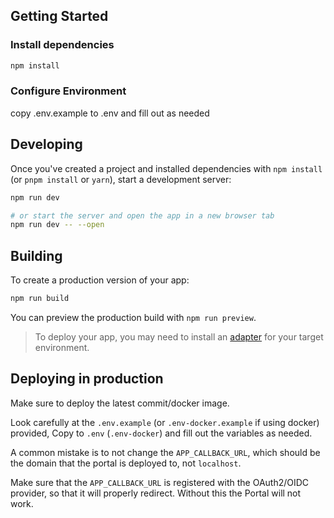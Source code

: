 ## Getting Started

### Install dependencies
```bash
npm install
```

### Configure Environment
copy .env.example to .env and fill out as needed 

## Developing

Once you've created a project and installed dependencies with `npm install` (or `pnpm install` or `yarn`), start a development server:

```bash
npm run dev

# or start the server and open the app in a new browser tab
npm run dev -- --open
```

## Building

To create a production version of your app:

```bash
npm run build
```

You can preview the production build with `npm run preview`.

> To deploy your app, you may need to install an [adapter](https://svelte.dev/docs/kit/adapters) for your target environment.

## Deploying in production
Make sure to deploy the latest commit/docker image.

Look carefully at the `.env.example` (or `.env-docker.example` if using docker) provided, Copy to `.env` (`.env-docker`) and fill out the variables as needed. 

A common mistake is to not change the `APP_CALLBACK_URL`, which should be the domain that the portal is deployed to, not `localhost`.

Make sure that the `APP_CALLBACK_URL` is registered with the OAuth2/OIDC provider, so that it will properly redirect. Without this the Portal will not work. 



